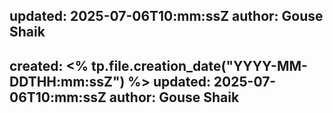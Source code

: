 updated: 2025-07-06T10:mm:ssZ
author: Gouse Shaik
---
created: <% tp.file.creation_date("YYYY-MM-DDTHH:mm:ssZ") %>
updated: 2025-07-06T10:mm:ssZ
author: Gouse Shaik
---
